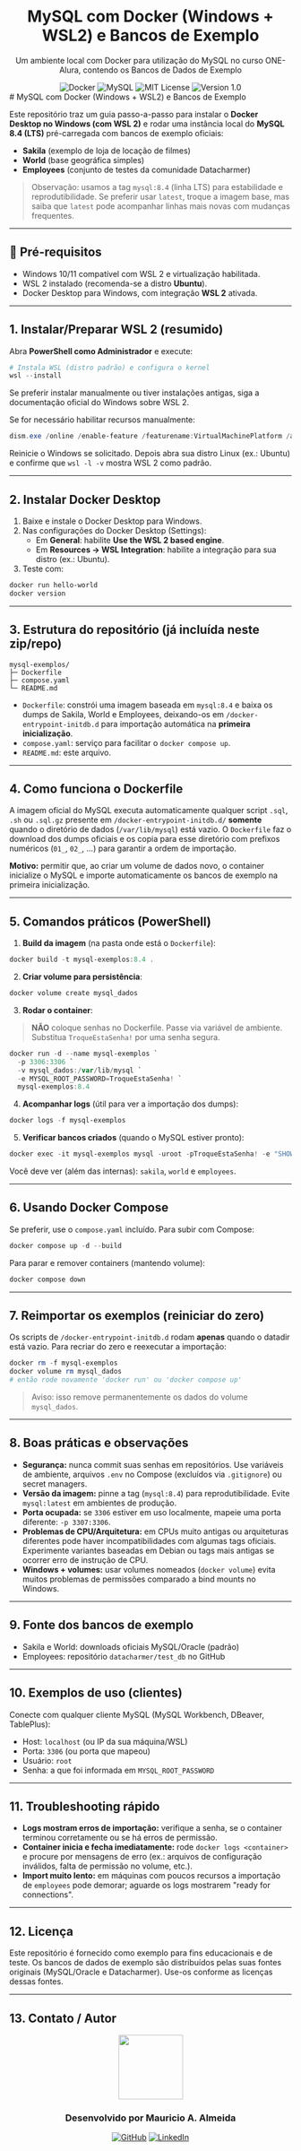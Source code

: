 <div align="center">
    <h1>MySQL com Docker (Windows + WSL2) e Bancos de Exemplo</h1>
    <p>Um ambiente local com Docker para utilização do MySQL no curso ONE-Alura, contendo os Bancos de Dados de Exemplo</p>
    <img src="https://img.shields.io/badge/Docker-0DB7ED?style=flat-square&logo=docker&logoColor=0DB7ED&labelColor=2E2E2E&color=0DB7ED" alt="Docker">
    <img src="https://img.shields.io/badge/MySQL-336791?style=flat-square&logo=mysql&logoColor=white&labelColor=2E2E2E&color=0DB7ED" alt="MySQL">
    <img src="https://img.shields.io/badge/License-MIT-green?style=flat-square" alt="MIT License">
    <img src="https://img.shields.io/badge/Version-1.00.0-blue?style=flat-square" alt="Version 1.0">
</div>
# MySQL com Docker (Windows + WSL2) e Bancos de Exemplo

Este repositório traz um guia passo-a-passo para instalar o **Docker Desktop no Windows (com WSL 2)** e rodar uma instância local do **MySQL 8.4 (LTS)** pré-carregada com bancos de exemplo oficiais:

- **Sakila** (exemplo de loja de locação de filmes)  
- **World** (base geográfica simples)  
- **Employees** (conjunto de testes da comunidade Datacharmer)

> Observação: usamos a tag `mysql:8.4` (linha LTS) para estabilidade e reprodutibilidade. Se preferir usar `latest`, troque a imagem base, mas saiba que `latest` pode acompanhar linhas mais novas com mudanças frequentes.

---

## 🚀 Pré-requisitos

- Windows 10/11 compatível com WSL 2 e virtualização habilitada.  
- WSL 2 instalado (recomenda-se a distro **Ubuntu**).  
- Docker Desktop para Windows, com integração **WSL 2** ativada.

---

## 1. Instalar/Preparar WSL 2 (resumido)

Abra **PowerShell como Administrador** e execute:

```powershell
# Instala WSL (distro padrão) e configura o kernel
wsl --install
```

Se preferir instalar manualmente ou tiver instalações antigas, siga a documentação oficial do Windows sobre WSL 2.

Se for necessário habilitar recursos manualmente:

```powershell
dism.exe /online /enable-feature /featurename:VirtualMachinePlatform /all /norestart
```

Reinicie o Windows se solicitado. Depois abra sua distro Linux (ex.: Ubuntu) e confirme que `wsl -l -v` mostra WSL 2 como padrão.

---

## 2. Instalar Docker Desktop

1. Baixe e instale o Docker Desktop para Windows.  
2. Nas configurações do Docker Desktop (Settings):
   - Em **General**: habilite **Use the WSL 2 based engine**.
   - Em **Resources → WSL Integration**: habilite a integração para sua distro (ex.: Ubuntu).  
3. Teste com:
```powershell
docker run hello-world
docker version
```

---

## 3. Estrutura do repositório (já incluída neste zip/repo)

```
mysql-exemplos/
├─ Dockerfile
├─ compose.yaml
└─ README.md
```

- `Dockerfile`: constrói uma imagem baseada em `mysql:8.4` e baixa os dumps de Sakila, World e Employees, deixando-os em `/docker-entrypoint-initdb.d` para importação automática na **primeira inicialização**.
- `compose.yaml`: serviço para facilitar o `docker compose up`.
- `README.md`: este arquivo.

---

## 4. Como funciona o Dockerfile

A imagem oficial do MySQL executa automaticamente qualquer script `.sql`, `.sh` ou `.sql.gz` presente em `/docker-entrypoint-initdb.d/` **somente** quando o diretório de dados (`/var/lib/mysql`) está vazio. O `Dockerfile` faz o download dos dumps oficiais e os copia para esse diretório com prefixos numéricos (`01_`, `02_`, ...) para garantir a ordem de importação.

**Motivo:** permitir que, ao criar um volume de dados novo, o container inicialize o MySQL e importe automaticamente os bancos de exemplo na primeira inicialização.

---

## 5. Comandos práticos (PowerShell)

1. **Build da imagem** (na pasta onde está o `Dockerfile`):

```powershell
docker build -t mysql-exemplos:8.4 .
```

2. **Criar volume para persistência**:

```powershell
docker volume create mysql_dados
```

3. **Rodar o container**:

> **NÃO** coloque senhas no Dockerfile. Passe via variável de ambiente. Substitua `TroqueEstaSenha!` por uma senha segura.

```powershell
docker run -d --name mysql-exemplos `
  -p 3306:3306 `
  -v mysql_dados:/var/lib/mysql `
  -e MYSQL_ROOT_PASSWORD=TroqueEstaSenha! `
  mysql-exemplos:8.4
```

4. **Acompanhar logs** (útil para ver a importação dos dumps):

```powershell
docker logs -f mysql-exemplos
```

5. **Verificar bancos criados** (quando o MySQL estiver pronto):

```powershell
docker exec -it mysql-exemplos mysql -uroot -pTroqueEstaSenha! -e "SHOW DATABASES;"
```

Você deve ver (além das internas): `sakila`, `world` e `employees`.

---

## 6. Usando Docker Compose

Se preferir, use o `compose.yaml` incluído. Para subir com Compose:

```powershell
docker compose up -d --build
```

Para parar e remover containers (mantendo volume):

```powershell
docker compose down
```

---

## 7. Reimportar os exemplos (reiniciar do zero)

Os scripts de `/docker-entrypoint-initdb.d` rodam **apenas** quando o datadir está vazio. Para recriar do zero e reexecutar a importação:

```powershell
docker rm -f mysql-exemplos
docker volume rm mysql_dados
# então rode novamente 'docker run' ou 'docker compose up'
```

> Aviso: isso remove permanentemente os dados do volume `mysql_dados`.

---

## 8. Boas práticas e observações

- **Segurança:** nunca commit suas senhas em repositórios. Use variáveis de ambiente, arquivos `.env` no Compose (excluídos via `.gitignore`) ou secret managers.  
- **Versão da imagem:** pinne a tag (`mysql:8.4`) para reprodutibilidade. Evite `mysql:latest` em ambientes de produção.  
- **Porta ocupada:** se `3306` estiver em uso localmente, mapeie uma porta diferente: `-p 3307:3306`.
- **Problemas de CPU/Arquitetura:** em CPUs muito antigas ou arquiteturas diferentes pode haver incompatibilidades com algumas tags oficiais. Experimente variantes baseadas em Debian ou tags mais antigas se ocorrer erro de instrução de CPU.  
- **Windows + volumes:** usar volumes nomeados (`docker volume`) evita muitos problemas de permissões comparado a bind mounts no Windows.

---

## 9. Fonte dos bancos de exemplo

- Sakila e World: downloads oficiais MySQL/Oracle (padrão)
- Employees: repositório `datacharmer/test_db` no GitHub

---

## 10. Exemplos de uso (clientes)

Conecte com qualquer cliente MySQL (MySQL Workbench, DBeaver, TablePlus):

- Host: `localhost` (ou IP da sua máquina/WSL)  
- Porta: `3306` (ou porta que mapeou)  
- Usuário: `root`  
- Senha: a que foi informada em `MYSQL_ROOT_PASSWORD`

---

## 11. Troubleshooting rápido

- **Logs mostram erros de importação:** verifique a senha, se o container terminou corretamente ou se há erros de permissão.  
- **Container inicia e fecha imediatamente:** rode `docker logs <container>` e procure por mensagens de erro (ex.: arquivos de configuração inválidos, falta de permissão no volume, etc.).  
- **Import muito lento:** em máquinas com poucos recursos a importação de `employees` pode demorar; aguarde os logs mostrarem "ready for connections".

---

## 12. Licença

Este repositório é fornecido como exemplo para fins educacionais e de teste. Os bancos de dados de exemplo são distribuídos pelas suas fontes originais (MySQL/Oracle e Datacharmer). Use-os conforme as licenças dessas fontes.

---

## 13. Contato / Autor


<div align="center">
    <img loading="lazy" src="https://avatars.githubusercontent.com/u/195226841?v=4" width=115><br>
    <h3>Desenvolvido por Mauricio A. Almeida</h3>
    <a href="https://github.com/mauricioaalmeida"><img src="https://img.shields.io/badge/GitHub-181717?style=flat-square&logo=github&logoColor=FFFFFF" alt="GitHub"></a>
    <a href="https://linkedin.com/in/mauricioaalmeida"><img src="https://img.shields.io/badge/LinkedIn-0077B5?style=flat-square&logo=linkedin&logoColor=FFFFFF" alt="LinkedIn"></a>
</div>
